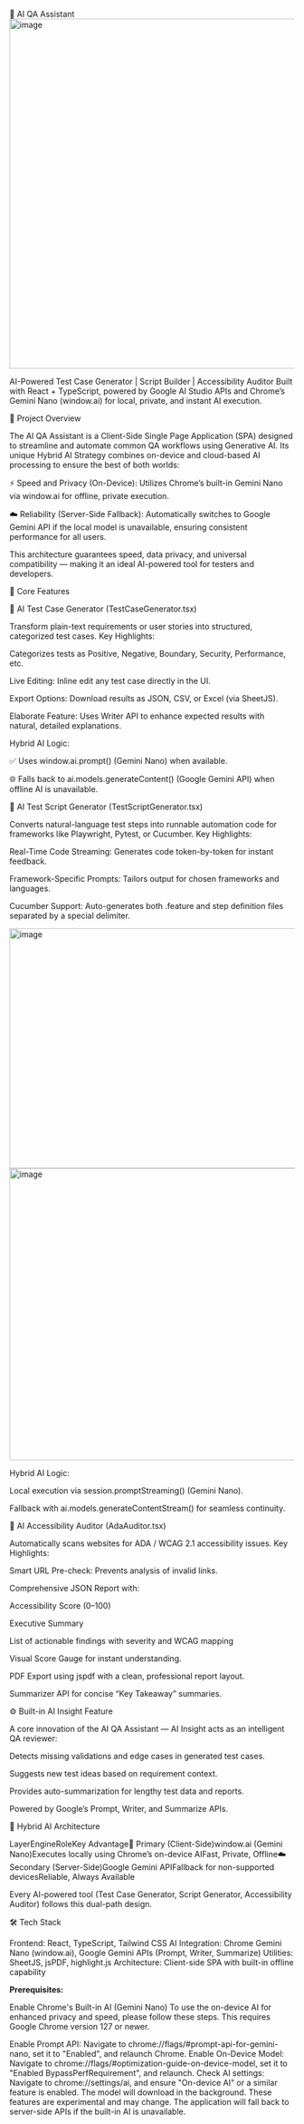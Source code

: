 🧠 AI QA Assistant
<img width="1110" height="617" alt="image" src="https://github.com/user-attachments/assets/63abcb1e-d32b-4fc7-b75c-7a72426a7396" />

AI-Powered Test Case Generator | Script Builder | Accessibility Auditor
Built with React + TypeScript, powered by Google AI Studio APIs and Chrome’s Gemini Nano (window.ai) for local, private, and instant AI execution.

🚀 Project Overview

The AI QA Assistant is a Client-Side Single Page Application (SPA) designed to streamline and automate common QA workflows using Generative AI.
Its unique Hybrid AI Strategy combines on-device and cloud-based AI processing to ensure the best of both worlds:





⚡ Speed and Privacy (On-Device): Utilizes Chrome’s built-in Gemini Nano via window.ai for offline, private execution.



☁️ Reliability (Server-Side Fallback): Automatically switches to Google Gemini API if the local model is unavailable, ensuring consistent performance for all users.

This architecture guarantees speed, data privacy, and universal compatibility — making it an ideal AI-powered tool for testers and developers.

🧩 Core Features

🔹 AI Test Case Generator (TestCaseGenerator.tsx)

Transform plain-text requirements or user stories into structured, categorized test cases.
Key Highlights:





Categorizes tests as Positive, Negative, Boundary, Security, Performance, etc.



Live Editing: Inline edit any test case directly in the UI.



Export Options: Download results as JSON, CSV, or Excel (via SheetJS).



Elaborate Feature: Uses Writer API to enhance expected results with natural, detailed explanations.



Hybrid AI Logic:





✅ Uses window.ai.prompt() (Gemini Nano) when available.



🌐 Falls back to ai.models.generateContent() (Google Gemini API) when offline AI is unavailable.

🔹 AI Test Script Generator (TestScriptGenerator.tsx)

Converts natural-language test steps into runnable automation code for frameworks like Playwright, Pytest, or Cucumber.
Key Highlights:





Real-Time Code Streaming: Generates code token-by-token for instant feedback.



Framework-Specific Prompts: Tailors output for chosen frameworks and languages.



Cucumber Support: Auto-generates both .feature and step definition files separated by a special delimiter.

<img width="650" height="423" alt="image" src="https://github.com/user-attachments/assets/4ce90c73-d486-409c-8288-6ebb079ceaad" />
<img width="1133" height="515" alt="image" src="https://github.com/user-attachments/assets/dd60374d-a57a-4e74-819b-255fd5c35cf3" />



Hybrid AI Logic:





Local execution via session.promptStreaming() (Gemini Nano).



Fallback with ai.models.generateContentStream() for seamless continuity.

🔹 AI Accessibility Auditor (AdaAuditor.tsx)

Automatically scans websites for ADA / WCAG 2.1 accessibility issues.
Key Highlights:





Smart URL Pre-check: Prevents analysis of invalid links.



Comprehensive JSON Report with:





Accessibility Score (0–100)



Executive Summary



List of actionable findings with severity and WCAG mapping



Visual Score Gauge for instant understanding.



PDF Export using jspdf with a clean, professional report layout.



Summarizer API for concise “Key Takeaway” summaries.

⚙️ Built-in AI Insight Feature

A core innovation of the AI QA Assistant — AI Insight acts as an intelligent QA reviewer:





Detects missing validations and edge cases in generated test cases.



Suggests new test ideas based on requirement context.



Provides auto-summarization for lengthy test data and reports.



Powered by Google’s Prompt, Writer, and Summarize APIs.

🧠 Hybrid AI Architecture

LayerEngineRoleKey Advantage🧩 Primary (Client-Side)window.ai (Gemini Nano)Executes locally using Chrome’s on-device AIFast, Private, Offline☁️ Secondary (Server-Side)Google Gemini APIFallback for non-supported devicesReliable, Always Available

Every AI-powered tool (Test Case Generator, Script Generator, Accessibility Auditor) follows this dual-path design.

🛠️ Tech Stack

Frontend: React, TypeScript, Tailwind CSS
AI Integration: Chrome Gemini Nano (window.ai), Google Gemini APIs (Prompt, Writer, Summarize)
Utilities: SheetJS, jsPDF, highlight.js
Architecture: Client-side SPA with built-in offline capability

**Prerequisites:**  


Enable Chrome's Built-in AI (Gemini Nano)
To use the on-device AI for enhanced privacy and speed, please follow these steps. This requires Google Chrome version 127 or newer.

Enable Prompt API: Navigate to chrome://flags/#prompt-api-for-gemini-nano, set it to "Enabled", and relaunch Chrome.
Enable On-Device Model: Navigate to chrome://flags/#optimization-guide-on-device-model, set it to "Enabled BypassPerfRequirement", and relaunch.
Check AI settings: Navigate to chrome://settings/ai, and ensure "On-device AI" or a similar feature is enabled. The model will download in the background.
These features are experimental and may change. The application will fall back to server-side APIs if the built-in AI is unavailable.
